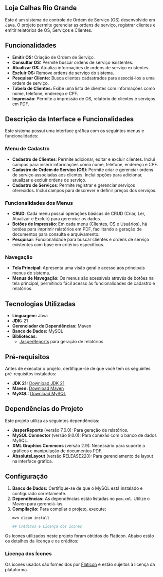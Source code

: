 ## Loja Calhas Rio Grande

Este é um sistema de controle de Ordem de Serviço (OS) desenvolvido em Java. O projeto permite gerenciar as ordens de serviço, registrar clientes e emitir relatórios de OS, Serviços e Clientes.

## Funcionalidades

- **Emitir OS:** Criação de Ordem de Serviço.
- **Consultar OS:** Permite buscar ordens de serviço existentes.
- **Atualizar OS:** Atualiza informações de ordens de serviço existentes.
- **Excluir OS:** Remove ordens de serviço do sistema.
- **Pesquisar Cliente:** Busca clientes cadastrados para associá-los a uma ordem de serviço.
- **Tabela de Clientes:** Exibe uma lista de clientes com informações como nome, telefone, endereço e CPF.
- **Impressão:** Permite a impressão de OS, relatório de clientes e serviços em PDF.

## Descrição da Interface e Funcionalidades

Este sistema possui uma interface gráfica com os seguintes menus e funcionalidades:

### Menu de Cadastro
- **Cadastro de Clientes**: Permite adicionar, editar e excluir clientes. Inclui campos para inserir informações como nome, telefone, endereço e CPF.
- **Cadastro de Ordem de Serviço (OS)**: Permite criar e gerenciar ordens de serviço associadas aos clientes. Inclui opções para adicionar, atualizar e excluir ordens de serviço.
- **Cadastro de Serviços**: Permite registrar e gerenciar serviços oferecidos. Inclui campos para descrever e definir preços dos serviços.

### Funcionalidades dos Menus
- **CRUD**: Cada menu possui operações básicas de CRUD (Criar, Ler, Atualizar e Excluir) para gerenciar os dados.
- **Botões de Impressão**: Em cada menu (Clientes, OS e Usuários), há botões para imprimir relatórios em PDF, facilitando a geração de documentos para consulta e arquivamento.
- **Pesquisar**: Funcionalidade para buscar clientes e ordens de serviço existentes com base em critérios específicos.

### Navegação
- **Tela Principal**: Apresenta uma visão geral e acesso aos principais menus do sistema.
- **Menus de Navegação**: Os menus são acessíveis através de botões na tela principal, permitindo fácil acesso às funcionalidades de cadastro e relatórios.

## Tecnologias Utilizadas

- **Linguagem:** Java
- **JDK:** 21
- **Gerenciador de Dependências:** Maven
- **Banco de Dados:** MySQL
- **Bibliotecas:** 
  - [JasperReports](https://community.jaspersoft.com/project/jasperreports-library) para geração de relatórios.

## Pré-requisitos

Antes de executar o projeto, certifique-se de que você tem os seguintes pré-requisitos instalados:

- **JDK 21:** [Download JDK 21](https://www.oracle.com/java/technologies/javase-jdk21-downloads.html)
- **Maven:** [Download Maven](https://maven.apache.org/download.cgi)
- **MySQL:** [Download MySQL](https://dev.mysql.com/downloads/mysql/)

## Dependências do Projeto

Este projeto utiliza as seguintes dependências:

- **JasperReports** (versão 7.0.0): Para geração de relatórios.
- **MySQL Connector** (versão 9.0.0): Para conexão com o banco de dados MySQL.
- **XML Graphics Commons** (versão 2.9): Necessário para suporte a gráficos e manipulação de documentos PDF.
- **AbsoluteLayout** (versão RELEASE220): Para gerenciamento de layout na interface gráfica.

## Configuração

1. **Banco de Dados:** Certifique-se de que o MySQL está instalado e configurado corretamente.
2. **Dependências:** As dependências estão listadas no `pom.xml`. Utilize o Maven para gerenciá-las.
3. **Compilação:** Para compilar o projeto, execute:
   ```bash
   mvn clean install

   ## Créditos e Licença dos Ícones

Os ícones utilizados neste projeto foram obtidos do Flaticon. Abaixo estão os detalhes da licença e os créditos:

### Licença dos Ícones
Os ícones usados são fornecidos por [Flaticon](https://www.flaticon.com) e estão sujeitos à licença da plataforma.





